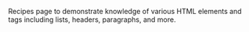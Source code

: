 Recipes page to demonstrate knowledge of various HTML elements and tags including lists, headers, paragraphs, and more.

